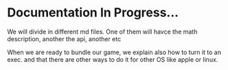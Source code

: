 # Documentation In Progress...

We will divide in different md files. One of them will havce the math description, another the api, another etc

When we are ready to bundle our game, we explain also how to turn it to an exec. and that there are other ways to do it for other OS like apple or linux.